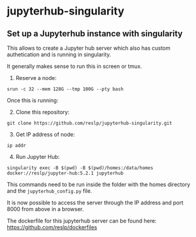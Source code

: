 # jupyterhub-singularity

## Set up a Jupyterhub instance with singularity

This allows to create a Jupyter hub server which also has custom authetication and is running in singularity.

It generally makes sense to run this in screen or tmux.

1. Reserve a node:

```
srun -c 32 --mem 128G --tmp 100G --pty bash 
```

Once this is running:

2. Clone this repository:

```
git clone https://github.com/reslp/jupyterhub-singularity.git
```

3. Get IP address of node:

```
ip addr
```

4. Run Jupyter Hub:

```
singularity exec -B $(pwd) -B $(pwd)/homes:/data/homes docker://reslp/jupyter-hub:5.2.1 jupyterhub
```

This commands need to be run inside the folder with the homes directory and the `jupyterhub_config.py` file.

It is now possible to access the server through the IP address and port 8000 from above in a browser.

The dockerfile for this jupyterhub server can be found here: https://github.com/reslp/dockerfiles

